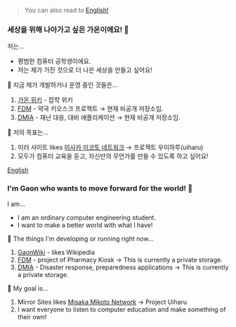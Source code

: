 > You can also read to [English!](#english)

### 세상을 위해 나아가고 싶은 가온이에요! 👋

저는...
 - 평범한 컴퓨터 공학생이에요.
 - 저는 제가 가진 것으로 더 나은 세상을 만들고 싶어요!
 
 🔧 지금 제가 개발하거나 운영 중인 것들은...
  1. [가온 위키](https://www.gaonwiki.com) - 잡학 위키
  2. [FDM](https://github.com/gaon12/FDM) - 약국 키오스크 프로젝트 → 현재 비공개 저장소임.
  3. [DMIA](https://github.com/gaon12/DMIA) - 재난 대응, 대비 애플리케이션 → 현재 비공개 저장소임.
 
🚀 저의 목표는...
  1. 미러 사이트 likes [미사카 미코토 네트워크](https://mirror.misakamikoto.network) → 프로젝트 우이하루(uiharu)
  2. 모두가 컴퓨터 교육을 듣고, 자신만의 무언가를 만들 수 있도록 하고 싶어요!
 
[English](#english)
### I'm Gaon who wants to move forward for the world! 👋

 I am...
 - I am an ordinary computer engineering student.
 - I want to make a better world with what I have!
 
 🔧 The things I'm developing or running right now...
  1. [GaonWiki](https://www.gaonwiki.com) - likes Wikipedia
  2. [FDM](https://github.com/gaon12/FDM) - project of Pharmacy Kiosk → This is currently a private storage.
  3. [DMIA](https://github.com/gaon12/DMIA) - Disaster response, preparedness applications → This is currently a private storage.
 
🚀 My goal is...
  1. Mirror Sites likes [Misaka Mikoto Network](https://mirror.misakamikoto.network) → Project Uiharu
  2. I want everyone to listen to computer education and make something of their own!
